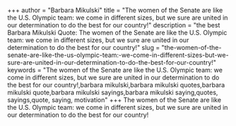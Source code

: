 +++
author = "Barbara Mikulski"
title = "The women of the Senate are like the U.S. Olympic team: we come in different sizes, but we sure are united in our determination to do the best for our country!"
description = "the best Barbara Mikulski Quote: The women of the Senate are like the U.S. Olympic team: we come in different sizes, but we sure are united in our determination to do the best for our country!"
slug = "the-women-of-the-senate-are-like-the-us-olympic-team:-we-come-in-different-sizes-but-we-sure-are-united-in-our-determination-to-do-the-best-for-our-country!"
keywords = "The women of the Senate are like the U.S. Olympic team: we come in different sizes, but we sure are united in our determination to do the best for our country!,barbara mikulski,barbara mikulski quotes,barbara mikulski quote,barbara mikulski sayings,barbara mikulski saying,quotes, sayings,quote, saying, motivation"
+++
The women of the Senate are like the U.S. Olympic team: we come in different sizes, but we sure are united in our determination to do the best for our country!
